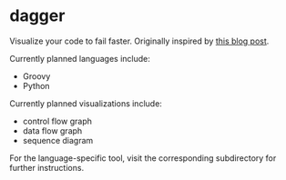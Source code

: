 # dagger

Visualize your code to fail faster. Originally inspired by [this blog post](https://rahul.gopinath.org/post/2019/12/08/python-controlflow/).

Currently planned languages include:
- Groovy
- Python

Currently planned visualizations include:
- control flow graph
- data flow graph
- sequence diagram

For the language-specific tool, visit the corresponding subdirectory for further instructions.
